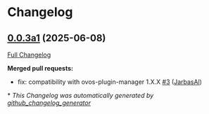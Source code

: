 # Changelog

## [0.0.3a1](https://github.com/OpenVoiceOS/ovos-wolfram-alpha-solver/tree/0.0.3a1) (2025-06-08)

[Full Changelog](https://github.com/OpenVoiceOS/ovos-wolfram-alpha-solver/compare/0.0.2...0.0.3a1)

**Merged pull requests:**

- fix: compatibility with ovos-plugin-manager 1.X.X [\#3](https://github.com/OpenVoiceOS/ovos-wolfram-alpha-solver/pull/3) ([JarbasAl](https://github.com/JarbasAl))



\* *This Changelog was automatically generated by [github_changelog_generator](https://github.com/github-changelog-generator/github-changelog-generator)*
